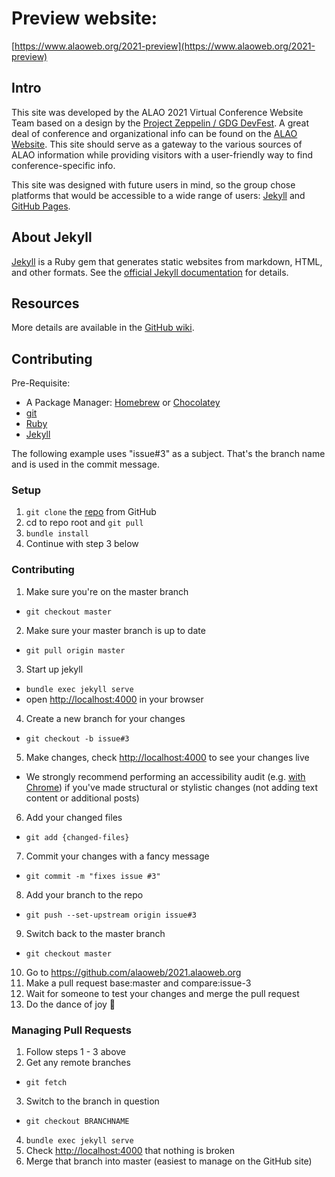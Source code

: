# Preview website:
[https://www.alaoweb.org/2021-preview](https://www.alaoweb.org/2021-preview)
<!--
# 2021.alaoweb.org
#### PRODUCTION
GitHub Pages build from `master` branch: [https://2021.alaoweb.org](https://2021.alaoweb.org)

#### STAGING
Netlify build from `staging` branch: [https://2021-staging.alaoweb.org](https://2021-staging.alaoweb.org)

[![Netlify Status](https://api.netlify.com/api/v1/badges/3bcb0bf6-d7dc-433c-afff-69ba64964e69/deploy-status)](https://app.netlify.com/sites/alao/deploys)
-->

## Intro

This site was developed by the ALAO 2021 Virtual Conference Website Team based on a design by the [Project Zeppelin / GDG DevFest](https://github.com/gdg-x/zeppelin). A great deal of conference and organizational info can be found on the [ALAO Website](https://www.alaoweb.org). This site should serve as a gateway to the various sources of ALAO information while providing visitors with a user-friendly way to find conference-specific info.

This site was designed with future users in mind, so the group chose platforms that would be accessible to a wide range of users: [Jekyll](https://jekyllrb.com) and [GitHub Pages](https://pages.github.com).

## About Jekyll

[Jekyll](https://jekyllrb.com) is a Ruby gem that generates static websites from markdown, HTML, and other formats. See the [official Jekyll documentation](https://jekyllrb.com/docs/home/) for details.

## Resources

More details are available in the [GitHub wiki](https://github.com/alaoweb/2021.alaoweb.org/wiki).

## Contributing

Pre-Requisite:
- A Package Manager: [Homebrew](https://brew.sh/) or [Chocolatey](https://chocolatey.org/)
- [git](https://git-scm.com/book/en/v2/Getting-Started-Installing-Git)
- [Ruby](https://www.ruby-lang.org/en/documentation/installation/)
- [Jekyll](https://jekyllrb.com/docs/installation/)

The following example uses "issue#3" as a subject. That's the branch name and is used in the commit message.

### Setup

1. ```git clone``` the [repo](https://github.com/alaoweb/2021.alaoweb.org.git) from GitHub
2. cd to repo root and ```git pull```
3. ```bundle install```
4. Continue with step 3 below

### Contributing

1. Make sure you're on the master branch
  * ```git checkout master```
2. Make sure your master branch is up to date
  * ```git pull origin master```
3. Start up jekyll
  * ```bundle exec jekyll serve```
  * open [http://localhost:4000](http://localhost:4000) in your browser
4. Create a new branch for your changes
  * ```git checkout -b issue#3```
5. Make changes, check [http://localhost:4000](http://localhost:4000) to see your changes live
  * We strongly recommend performing an accessibility audit (e.g. [with Chrome](https://developers.google.com/web/tools/chrome-devtools/accessibility/reference)) if you've made structural or stylistic changes (not adding text content or additional posts)
6. Add your changed files
  * ```git add {changed-files}```
7. Commit your changes with a fancy message
  * ```git commit -m "fixes issue #3"```
8. Add your branch to the repo
  * ```git push --set-upstream origin issue#3```
9. Switch back to the master branch
  * ```git checkout master```
10. Go to https://github.com/alaoweb/2021.alaoweb.org
11. Make a pull request base:master and compare:issue-3
12. Wait for someone to test your changes and merge the pull request
13. Do the dance of joy 🎉

### Managing Pull Requests

1. Follow steps 1 - 3 above
2. Get any remote branches
  * ```git fetch```
3. Switch to the branch in question
  * ```git checkout BRANCHNAME```
4. ```bundle exec jekyll serve```
5. Check [http://localhost:4000](http://localhost:4000) that nothing is broken
6. Merge that branch into master (easiest to manage on the GitHub site)
